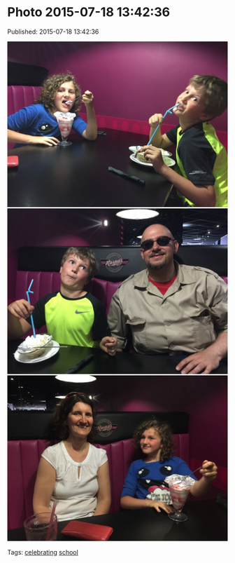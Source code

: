
# Photo 2015-07-18 13:42:36

Published: 2015-07-18 13:42:36

![](124405874737-0.jpg)
![](124405874737-1.jpg)
![](124405874737-2.jpg)

Tags: [celebrating](tag-celebrating.md) [school](tag-school.md)
